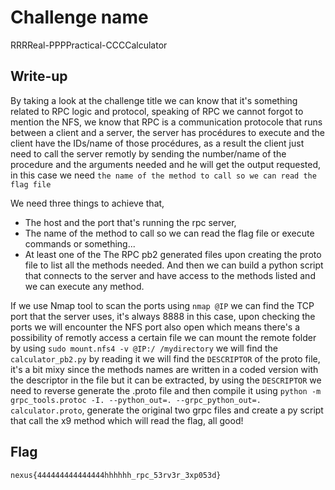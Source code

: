 # Challenge name
RRRReal-PPPPractical-CCCCalculator

## Write-up

By taking a look at the challenge title we can know that it's something related to RPC logic and protocol, speaking of RPC we cannot forgot to mention the NFS, we know that RPC is a communication protocole that runs between a client and a server, the server has procédures to execute and the client have the IDs/name of those procédures, as a result the client just need to call the server remotly by sending the number/name of the procedure and the arguments needed and he will get the output requested, in this case we need `the name of the method to call so we can read the flag file`

We need three things to achieve that,
- The host and the port that's running the rpc server,
- The name of the method to call so we can read the flag file or execute commands or something...
- At least one of the The RPC pb2 generated files upon creating the proto file to list all the methods needed.
And then we can build a python script that connects to the server and have access to the methods listed and we can execute any method.

If we use Nmap tool to scan the ports using `nmap @IP` we can find the TCP port that the server uses, it's always 8888 in this case, upon checking the ports we will encounter the NFS port also open which means there's a possibility of remotly access a certain file we can mount the remote folder by using `sudo mount.nfs4 -v @IP:/ /mydirectory` we will find the `calculator_pb2.py` by reading it we will find the `DESCRIPTOR` of the proto file, it's a bit mixy since the methods names are written in a coded version with the descriptor in the file but it can be extracted, by using the `DESCRIPTOR` we need to reverse generate the .proto file and then compile it using `python -m grpc_tools.protoc -I. --python_out=. --grpc_python_out=. calculator.proto`, generate the original two grpc files and create a py script that call the x9 method which will read the flag, all good!

## Flag

`nexus{444444444444444hhhhhh_rpc_53rv3r_3xp053d}`
